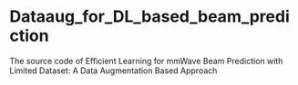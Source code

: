 # Dataaug_for_DL_based_beam_prediction
The source code of Efficient Learning for mmWave Beam Prediction with Limited Dataset: A Data Augmentation Based Approach
